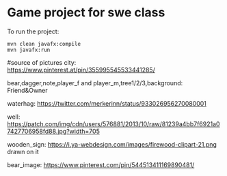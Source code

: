 # Game project for swe class


To run the project:
    
    mvn clean javafx:compile
    mvn javafx:run
    
 #source of pictures
 city:
 https://www.pinterest.at/pin/355995545533441285/
 
 bear,dagger,note,player_f and player_m,tree1/2/3,background:
 Friend&Owner

waterhag:
https://twitter.com/merkerinn/status/933026956270080001

well:
https://patch.com/img/cdn/users/576881/2013/10/raw/81239a4bb7f6921a07427706958fd88.jpg?width=705

wooden_sign:
https://i.ya-webdesign.com/images/firewood-clipart-21.png
drawn on it

bear_image:
https://www.pinterest.com/pin/544513411169890481/